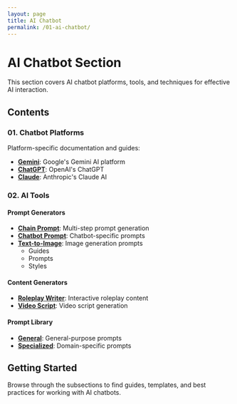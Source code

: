 ```yaml
---
layout: page
title: AI Chatbot
permalink: /01-ai-chatbot/
---
```


# AI Chatbot Section

This section covers AI chatbot platforms, tools, and techniques for effective AI interaction.

## Contents

### 01. Chatbot Platforms
Platform-specific documentation and guides:
- **[Gemini](01-chatbot-platforms/gemini/)**: Google's Gemini AI platform
- **[ChatGPT](01-chatbot-platforms/chatgpt/)**: OpenAI's ChatGPT
- **[Claude](01-chatbot-platforms/claude/)**: Anthropic's Claude AI

### 02. AI Tools

#### Prompt Generators
- **[Chain Prompt](02-ai-tools/prompt-generators/chain-prompt/)**: Multi-step prompt generation
- **[Chatbot Prompt](02-ai-tools/prompt-generators/chatbot-prompt/)**: Chatbot-specific prompts
- **[Text-to-Image](02-ai-tools/prompt-generators/text-to-image/)**: Image generation prompts
  - Guides
  - Prompts
  - Styles

#### Content Generators
- **[Roleplay Writer](02-ai-tools/content-generators/roleplay-writer/)**: Interactive roleplay content
- **[Video Script](02-ai-tools/content-generators/video-script/)**: Video script generation

#### Prompt Library
- **[General](02-ai-tools/prompt-library/general/)**: General-purpose prompts
- **[Specialized](02-ai-tools/prompt-library/specialized/)**: Domain-specific prompts

## Getting Started

Browse through the subsections to find guides, templates, and best practices for working with AI chatbots.
